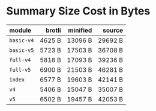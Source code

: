 # Summary Size Cost in Bytes

| module           |   brotli | minified |   source |
|:-----------------|---------:|---------:|---------:|
| `basic-v4`       |   4625 B |  13096 B |  29692 B |
| `basic-v5`       |   5723 B |  17503 B |  36708 B |
| `full-v4`        |   5818 B |  17093 B |  39236 B |
| `full-v5`        |   6900 B |  21503 B |  46281 B |
| `index`          |   6577 B |  19603 B |  42141 B |
| `v4`             |   5406 B |  15047 B |  35007 B |
| `v5`             |   6502 B |  19457 B |  42053 B |


